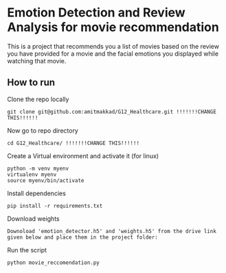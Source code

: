 # Emotion Detection and Review Analysis for movie recommendation
This is a project that recommends you a list of movies based on the review you have provided for a movie and the facial emotions you displayed while watching that movie.

## How to run
Clone the repo locally
```
git clone git@github.com:amitmakkad/G12_Healthcare.git !!!!!!!CHANGE THIS!!!!!!
```
Now go to repo directory
```
cd G12_Healthcare/ !!!!!!!CHANGE THIS!!!!!!
```
Create a Virtual environment and activate it (for linux)
```
python -m venv myenv 
virtualenv myenv   
source myenv/bin/activate
```
Install dependencies
```
pip install -r requirements.txt
```
Download weights
```
Downoload 'emotion_detector.h5' and 'weights.h5' from the drive link given below and place them in the project folder:

```

Run the script
```
python movie_reccomendation.py
```